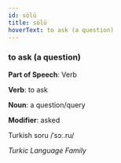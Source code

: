 ```yaml
---
id: sölü
title: sölü
hoverText: to ask (a question)
---
```


### to ask (a question)

**Part of Speech**: Verb

**Verb**: to ask

**Noun**: a question/query

**Modifier**: asked

Turkish soru /ˈsɔː.ru/

*Turkic Language Family*